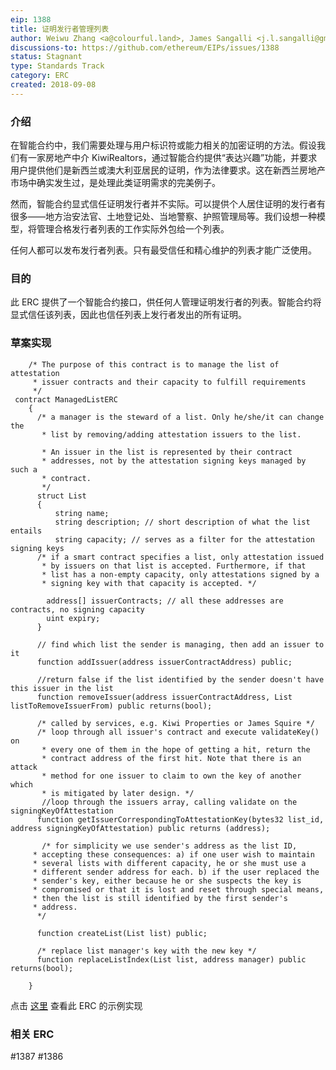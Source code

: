 ```yaml
---
eip: 1388
title: 证明发行者管理列表
author: Weiwu Zhang <a@colourful.land>, James Sangalli <j.l.sangalli@gmail.com>
discussions-to: https://github.com/ethereum/EIPs/issues/1388
status: Stagnant
type: Standards Track
category: ERC
created: 2018-09-08
---
```


### 介绍

在智能合约中，我们需要处理与用户标识符或能力相关的加密证明的方法。假设我们有一家房地产中介 KiwiRealtors，通过智能合约提供“表达兴趣”功能，并要求用户提供他们是新西兰或澳大利亚居民的证明，作为法律要求。这在新西兰房地产市场中确实发生过，是处理此类证明需求的完美例子。

然而，智能合约显式信任证明发行者并不实际。可以提供个人居住证明的发行者有很多——地方治安法官、土地登记处、当地警察、护照管理局等。我们设想一种模型，将管理合格发行者列表的工作实际外包给一个列表。

任何人都可以发布发行者列表。只有最受信任和精心维护的列表才能广泛使用。

### 目的
此 ERC 提供了一个智能合约接口，供任何人管理证明发行者的列表。智能合约将显式信任该列表，因此也信任列表上发行者发出的所有证明。

### 草案实现
```solidity
    /* The purpose of this contract is to manage the list of attestation
     * issuer contracts and their capacity to fulfill requirements
     */
 contract ManagedListERC
    {
      /* a manager is the steward of a list. Only he/she/it can change the
       * list by removing/adding attestation issuers to the list.

       * An issuer in the list is represented by their contract
       * addresses, not by the attestation signing keys managed by such a
       * contract.
       */
      struct List
      {
	      string name;
	      string description; // short description of what the list entails
	      string capacity; // serves as a filter for the attestation signing keys
	  /* if a smart contract specifies a list, only attestation issued
	   * by issuers on that list is accepted. Furthermore, if that
	   * list has a non-empty capacity, only attestations signed by a
	   * signing key with that capacity is accepted. */

	    address[] issuerContracts; // all these addresses are contracts, no signing capacity
	    uint expiry;
      }

      // find which list the sender is managing, then add an issuer to it
      function addIssuer(address issuerContractAddress) public;

      //return false if the list identified by the sender doesn't have this issuer in the list
      function removeIssuer(address issuerContractAddress, List listToRemoveIssuerFrom) public returns(bool);

      /* called by services, e.g. Kiwi Properties or James Squire */
      /* loop through all issuer's contract and execute validateKey() on
       * every one of them in the hope of getting a hit, return the
       * contract address of the first hit. Note that there is an attack
       * method for one issuer to claim to own the key of another which
       * is mitigated by later design. */
       //loop through the issuers array, calling validate on the signingKeyOfAttestation
      function getIssuerCorrespondingToAttestationKey(bytes32 list_id, address signingKeyOfAttestation) public returns (address);

       /* for simplicity we use sender's address as the list ID,
	 * accepting these consequences: a) if one user wish to maintain
	 * several lists with different capacity, he or she must use a
	 * different sender address for each. b) if the user replaced the
	 * sender's key, either because he or she suspects the key is
	 * compromised or that it is lost and reset through special means,
	 * then the list is still identified by the first sender's
	 * address.
      */

      function createList(List list) public;

      /* replace list manager's key with the new key */
      function replaceListIndex(List list, address manager) public returns(bool);

    }
```

点击 [这里](https://github.com/alpha-wallet/blockchain-attestation/blob/master/ethereum/trustlist/ManagedList.sol) 查看此 ERC 的示例实现

### 相关 ERC
#1387 #1386